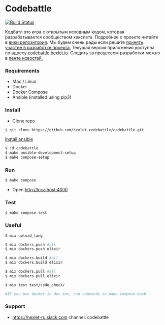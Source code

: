 # Codebattle

[![Build Status](https://travis-ci.org/hexlet-codebattle/codebattle.svg?branch=master)](https://travis-ci.org/hexlet-codebattle/codebattle)

Кодбатл это игра с открытым исходным кодом, которая разрабатывается сообществом хекслета. Подробнее о проекте читайте в [вики репозитория](https://github.com/hexlet-codebattle/codebattle/wiki). Мы будем очень рады если решите [принять участие в разработке проекта.](https://github.com/hexlet-codebattle/codebattle/blob/master/CONTRIBUTING.md)
Текущая версия приложения доступна по адресу [codebattle.hexlet.io](http://codebattle.hexlet.io).
Следить за процессом разработки можно в [ленте новостей.](https://github.com/hexlet-codebattle/codebattle/wiki/News-Feed)

### Requirements

* Mac / Linux
* Docker
* Docker Compose
* Ansible (installed using pip3)

### Install

* Clone repo

```bash
$ git clone https://github.com/hexlet-codebattle/codebattle.git
```

[Inatall ansible](http://docs.ansible.com/ansible/latest/intro_installation.html)

```bash
$ cd codebattle
$ make ansible-development-setup
$ make compose-setup
```

### Run

```bash
$ make compose
```

* Open <http://localhost:4000>

### Test

```bash
$ make compose-test
```

### Useful

```bash
$ mix upload_lang

$ mix dockers.push #all
$ mix dockers.push elixir

$ mix dockers.build #all
$ mix dockers.build elixir

$ mix dockers.pull #all
$ mix dockers.pull elixir

$ mix test test/code_check/

#If you use docker in dev env, run commands in make compose-bash
```

### Support
* <https://hexlet-ru.slack.com> channel: codebattle
